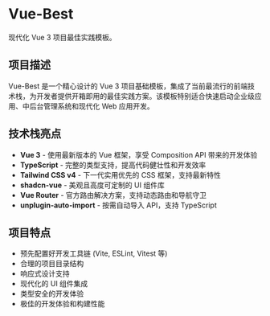 # Vue-Best

现代化 Vue 3 项目最佳实践模板。

## 项目描述

Vue-Best 是一个精心设计的 Vue 3 项目基础模板，集成了当前最流行的前端技术栈，为开发者提供开箱即用的最佳实践方案。该模板特别适合快速启动企业级应用、中后台管理系统和现代化 Web 应用开发。

## 技术栈亮点

- **Vue 3** - 使用最新版本的 Vue 框架，享受 Composition API 带来的开发体验
- **TypeScript** - 完整的类型支持，提高代码健壮性和开发效率
- **Tailwind CSS v4** - 下一代实用优先的 CSS 框架，支持最新特性
- **shadcn-vue** - 美观且高度可定制的 UI 组件库
- **Vue Router** - 官方路由解决方案，支持动态路由和导航守卫
- **unplugin-auto-import** - 按需自动导入 API，支持 TypeScript

## 项目特点

- 预先配置好开发工具链 (Vite, ESLint, Vitest 等)
- 合理的项目目录结构
- 响应式设计支持
- 现代化的 UI 组件集成
- 类型安全的开发体验
- 极佳的开发体验和构建性能
